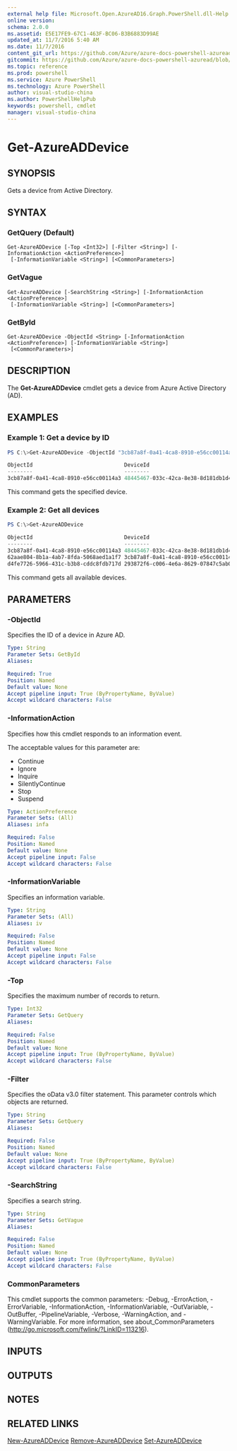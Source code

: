 ```yaml
---
external help file: Microsoft.Open.AzureAD16.Graph.PowerShell.dll-Help.xml
online version: 
schema: 2.0.0
ms.assetid: E5E17FE9-67C1-463F-BC06-B3B6883D99AE
updated_at: 11/7/2016 5:40 AM
ms.date: 11/7/2016
content_git_url: https://github.com/Azure/azure-docs-powershell-azuread/blob/master/Azure%20AD%20Cmdlets/AzureAD/v2/Get-AzureADDevice.md
gitcommit: https://github.com/Azure/azure-docs-powershell-azuread/blob/c4c481f39484ac5af35c0c2455444e3f4e618eed/Azure%20AD%20Cmdlets/AzureAD/v2/Get-AzureADDevice.md
ms.topic: reference
ms.prod: powershell
ms.service: Azure PowerShell
ms.technology: Azure PowerShell
author: visual-studio-china
ms.author: PowerShellHelpPub
keywords: powershell, cmdlet
manager: visual-studio-china
---
```


# Get-AzureADDevice

## SYNOPSIS
Gets a device from Active Directory.

## SYNTAX

### GetQuery (Default)
```
Get-AzureADDevice [-Top <Int32>] [-Filter <String>] [-InformationAction <ActionPreference>]
 [-InformationVariable <String>] [<CommonParameters>]
```

### GetVague
```
Get-AzureADDevice [-SearchString <String>] [-InformationAction <ActionPreference>]
 [-InformationVariable <String>] [<CommonParameters>]
```

### GetById
```
Get-AzureADDevice -ObjectId <String> [-InformationAction <ActionPreference>] [-InformationVariable <String>]
 [<CommonParameters>]
```

## DESCRIPTION
The **Get-AzureADDevice** cmdlet gets a device from Azure Active Directory (AD).

## EXAMPLES

### Example 1: Get a device by ID
```PowerShell
PS C:\>Get-AzureADDevice -ObjectId "3cb87a8f-0a41-4ca8-8910-e56cc00114a3"

ObjectId                             DeviceId                             DisplayName
--------                             --------                             -----------
3cb87a8f-0a41-4ca8-8910-e56cc00114a3 48445467-033c-42ca-8e38-8d181db1d49c bastias_WindowsPhone_5/1/2016_12:53 PM

```
This command gets the specified device.
### Example 2: Get all devices
```PowerShell
PS C:\>Get-AzureADDevice

ObjectId                             DeviceId                             DisplayName
--------                             --------                             -----------
3cb87a8f-0a41-4ca8-8910-e56cc00114a3 48445467-033c-42ca-8e38-8d181db1d49c bastias_WindowsPhone_5/1/2016_12:53 PM
62aae804-8b1a-4ab7-8fda-5068aed1a1f7 3cb87a8f-0a41-4ca8-8910-e56cc00114a3 New Device
d4fe7726-5966-431c-b3b8-cddc8fdb717d 293872f6-c006-4e6a-8629-07847c5ab078 New Device

```
This command gets all available devices.


## PARAMETERS

### -ObjectId
Specifies the ID of a device in Azure AD.

```yaml
Type: String
Parameter Sets: GetById
Aliases: 

Required: True
Position: Named
Default value: None
Accept pipeline input: True (ByPropertyName, ByValue)
Accept wildcard characters: False
```

### -InformationAction
Specifies how this cmdlet responds to an information event.

The acceptable values for this parameter are:

- Continue
- Ignore
- Inquire
- SilentlyContinue
- Stop
- Suspend

```yaml
Type: ActionPreference
Parameter Sets: (All)
Aliases: infa

Required: False
Position: Named
Default value: None
Accept pipeline input: False
Accept wildcard characters: False
```

### -InformationVariable
Specifies an information variable.

```yaml
Type: String
Parameter Sets: (All)
Aliases: iv

Required: False
Position: Named
Default value: None
Accept pipeline input: False
Accept wildcard characters: False
```

### -Top
Specifies the maximum number of records to return.

```yaml
Type: Int32
Parameter Sets: GetQuery
Aliases: 

Required: False
Position: Named
Default value: None
Accept pipeline input: True (ByPropertyName, ByValue)
Accept wildcard characters: False
```

### -Filter
Specifies the oData v3.0 filter statement. This parameter controls which objects are returned.

```yaml
Type: String
Parameter Sets: GetQuery
Aliases: 

Required: False
Position: Named
Default value: None
Accept pipeline input: True (ByPropertyName, ByValue)
Accept wildcard characters: False
```

### -SearchString
Specifies a search string.
```yaml
Type: String
Parameter Sets: GetVague
Aliases: 

Required: False
Position: Named
Default value: None
Accept pipeline input: True (ByPropertyName, ByValue)
Accept wildcard characters: False
```

### CommonParameters
This cmdlet supports the common parameters: -Debug, -ErrorAction, -ErrorVariable, -InformationAction, -InformationVariable, -OutVariable, -OutBuffer, -PipelineVariable, -Verbose, -WarningAction, and -WarningVariable. For more information, see about_CommonParameters (http://go.microsoft.com/fwlink/?LinkID=113216).

## INPUTS

## OUTPUTS

## NOTES

## RELATED LINKS
[New-AzureADDevice](xref:AzureAD/v2/New-AzureADDevice.md)
[Remove-AzureADDevice](xref:AzureAD/v2/Remove-AzureADDevice.md)
[Set-AzureADDevice](xref:AzureAD/v2/Set-AzureADDevice.md)


